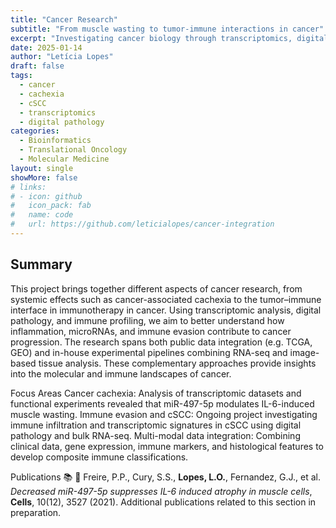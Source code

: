 ```yaml
---
title: "Cancer Research"
subtitle: "From muscle wasting to tumor-immune interactions in cancer"
excerpt: "Investigating cancer biology through transcriptomics, digital pathology, and immune profiling - with a focus on cachexia and cancer."
date: 2025-01-14
author: "Letícia Lopes"
draft: false
tags:
  - cancer
  - cachexia
  - cSCC
  - transcriptomics
  - digital pathology
categories:
  - Bioinformatics
  - Translational Oncology
  - Molecular Medicine
layout: single
showMore: false
# links:
# - icon: github
#   icon_pack: fab
#   name: code
#   url: https://github.com/leticialopes/cancer-integration
---
```


## Summary
This project brings together different aspects of cancer research, from systemic effects such as cancer-associated cachexia to the tumor–immune interface in immunotherapy in cancer. Using transcriptomic analysis, digital pathology, and immune profiling, we aim to better understand how inflammation, microRNAs, and immune evasion contribute to cancer progression.
The research spans both public data integration (e.g. TCGA, GEO) and in-house experimental pipelines combining RNA-seq and image-based tissue analysis. These complementary approaches provide insights into the molecular and immune landscapes of cancer.

Focus Areas
Cancer cachexia: Analysis of transcriptomic datasets and functional experiments revealed that miR-497-5p modulates IL-6-induced muscle wasting.
Immune evasion and cSCC: Ongoing project investigating immune infiltration and transcriptomic signatures in cSCC using digital pathology and bulk RNA-seq.
Multi-modal data integration: Combining clinical data, gene expression, immune markers, and histological features to develop composite immune classifications.

Publications 📚
📄 Freire, P.P., Cury, S.S., **Lopes, L.O.**, Fernandez, G.J., et al. _Decreased miR-497-5p suppresses IL-6 induced atrophy in muscle cells_, **Cells**, 10(12), 3527 (2021).
Additional publications related to this section in preparation.
